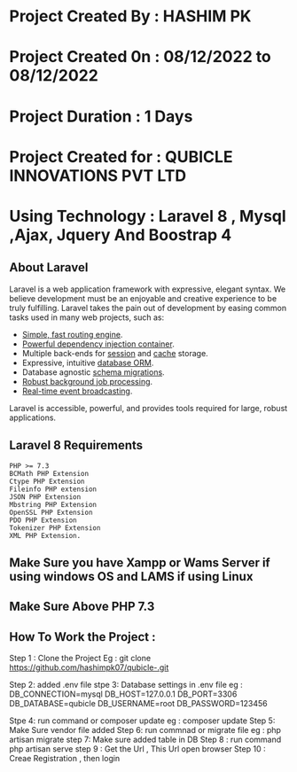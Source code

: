 # Project Created By   :  HASHIM PK
# Project Created 0n   :  08/12/2022 to 08/12/2022
# Project Duration     :  1 Days 
# Project Created for  :  QUBICLE INNOVATIONS PVT LTD
# Using Technology     :  Laravel 8 , Mysql ,Ajax, Jquery And Boostrap 4

## About Laravel

Laravel is a web application framework with expressive, elegant syntax. We believe development must be an enjoyable and creative experience to be truly fulfilling. Laravel takes the pain out of development by easing common tasks used in many web projects, such as:

- [Simple, fast routing engine](https://laravel.com/docs/routing).
- [Powerful dependency injection container](https://laravel.com/docs/container).
- Multiple back-ends for [session](https://laravel.com/docs/session) and [cache](https://laravel.com/docs/cache) storage.
- Expressive, intuitive [database ORM](https://laravel.com/docs/eloquent).
- Database agnostic [schema migrations](https://laravel.com/docs/migrations).
- [Robust background job processing](https://laravel.com/docs/queues).
- [Real-time event broadcasting](https://laravel.com/docs/broadcasting).

Laravel is accessible, powerful, and provides tools required for large, robust applications.

##  Laravel 8 Requirements
    PHP >= 7.3 
    BCMath PHP Extension 
    Ctype PHP Extension 
    Fileinfo PHP extension 
    JSON PHP Extension 
    Mbstring PHP Extension 
    OpenSSL PHP Extension 
    PDO PHP Extension 
    Tokenizer PHP Extension 
    XML PHP Extension. 
     
 ## Make Sure you have Xampp  or Wams Server if using windows OS and LAMS if using Linux
 ## Make Sure Above PHP 7.3
 
 ## How To Work the Project :
 
 Step 1 : Clone the Project 
 Eg   :  git clone https://github.com/hashimpk07/qubicle-.git
 
 Step 2: added .env file 
 stpe 3: Database settings in .env file
 eg : 
    DB_CONNECTION=mysql
    DB_HOST=127.0.0.1
    DB_PORT=3306
    DB_DATABASE=qubicle
    DB_USERNAME=root
    DB_PASSWORD=123456
    
  Stpe 4: run command or composer update
  eg  : composer update
  Step 5: Make Sure vendor file added
  Step 6: run commnad or migrate file
  eg  : php artisan migrate
  step 7: Make sure added table in DB
  Step 8 : run command 
  php artisan serve
  step 9 : Get the Url , This Url open browser
  Step 10 : Creae  Registration , then login
 

